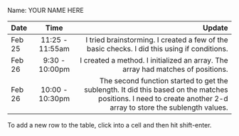Name: YOUR NAME HERE

| Date   |      Time       |                                                                                                                                                            Update |
|:-------|:---------------:|------------------------------------------------------------------------------------------------------------------------------------------------------------------:|
| Feb 25 | 11:25 - 11:55am |                                                                       I tried brainstorming. I created a few of the basic checks. I did this using if conditions. |
| Feb 26 | 9:30 - 10:00pm  |                                                                                   I created a method. I initialized an array. The array had matches of positions. |
| Feb 26 | 10:00 - 10:30pm |   The second function started to get the sublength. It did this based on the matches positions. I need to create another 2-d array to store the sublength values. |


To add a new row to the table, click into a cell and then hit shift-enter.